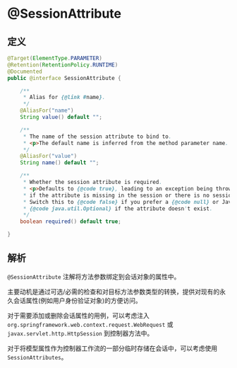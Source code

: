 # @SessionAttribute

## 定义

```java
@Target(ElementType.PARAMETER)
@Retention(RetentionPolicy.RUNTIME)
@Documented
public @interface SessionAttribute {

    /**
     * Alias for {@link #name}.
     */
    @AliasFor("name")
    String value() default "";

    /**
     * The name of the session attribute to bind to.
     * <p>The default name is inferred from the method parameter name.
     */
    @AliasFor("value")
    String name() default "";

    /**
     * Whether the session attribute is required.
     * <p>Defaults to {@code true}, leading to an exception being thrown
     * if the attribute is missing in the session or there is no session.
     * Switch this to {@code false} if you prefer a {@code null} or Java 8
     * {@code java.util.Optional} if the attribute doesn't exist.
     */
    boolean required() default true;

}
```

## 解析

`@SessionAttribute` 注解将方法参数绑定到会话对象的属性中。

主要动机是通过可选/必需的检查和对目标方法参数类型的转换，提供对现有的永久会话属性\(例如用户身份验证对象\)的方便访问。

对于需要添加或删除会话属性的用例，可以考虑注入 `org.springframework.web.context.request.WebRequest` 或`javax.servlet.http.HttpSession` 到控制器方法中。

对于将模型属性作为控制器工作流的一部分临时存储在会话中，可以考虑使用 `SessionAttributes`。

